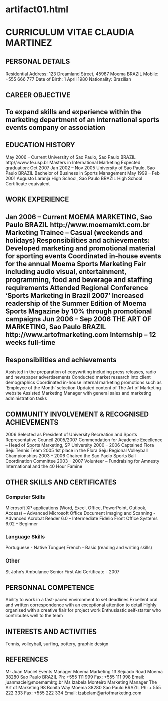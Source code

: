 # artifact01.html

<!DOCTYPE>

<html>

<head> </head>

<body>
<h1>CURRICULUM VITAE CLAUDIA MARTINEZ</h1>
<h2> PERSONAL DETAILS</h2>
  <p>Residential Address: 123 Dreamland Street, 45987 Moema BRAZIL
Mobile: +555 666 777
Date of Birth: 1  April 1980
Nationality: Brazilian</p>
<h2>CAREER OBJECTIVE<h2>
  <p>To expand skills and experience within the marketing department of an 
international sports events company or association</p>
<h2>EDUCATION HISTORY</h2>
  <p>May 2006 – Current 
University of Sao Paulo, Sao Paulo BRAZIL
http//:www.fe.usp.br
Masters in International Marketing
Expected graduation: Oct 2007
Jan 2002 – Nov 2005 
University of Sao Paulo, Sao Paulo BRAZIL
Bachelor of Business in Sports Management
May 1999 – Feb 2001 
Augusto Laranja High School, Sao Paulo BRAZIL
High School Certificate equivalent</p>
<h2>WORK EXPERIENCE<h2>
  <p>Jan 2006 – Current
MOEMA MARKETING, Sao Paulo BRAZIL
http://www.moemamkt.com.br
Marketing Trainee – Casual (weekends and holidays)
Responsibilities and achievements:
Developed marketing and promotional material for sporting events
Coordinated in-house events for the annual Moema Sports Marketing Fair 
including audio visual, entertainment, programming, food and beverage and 
staffing requirements
Attended Regional Conference ‘Sports Marketing in Brazil 2007’
Increased readership of the Summer Edition of Moema Sports Magazine by 10% 
through promotional campaigns
Jun 2006 – Sep 2006
THE ART OF MARKETING, Sao Paulo BRAZIL
http://www.artofmarketing.com
Internship – 12 weeks full-time</p>
<h2>Responsibilities and achievements</h2>
 <p>Assisted in the preparation of copywriting including press releases, radio 
and newspaper advertisements
Conducted market research into client demographics
Coordinated in-house internal marketing promotions such as ‘Employee of 
the Month’ selection
Updated content of The Art of Marketing website
Assisted Marketing Manager with general sales and marketing administration 
tasks</p>
<h2>COMMUNITY INVOLVEMENT & RECOGNISED ACHIEVEMENTS</h2> 
  <p>2006 Selected as President of University Recreation and Sports 
Representative Council
2005/2007         Commendation for Academic Excellence – Head of Sports 
Marketing, SP University
2000 – 2006 Captained Flora Seju Tennis Team
2005 1st place in the Flora Seju Regional Volleyball 
Championships
2003 – 2006 Chaired the Sao Paolo Sports Ball Coordination Committee
2003 – 2007 Volunteer – Fundraising for Amnesty International 
and the 40 Hour Famine</>
<h2>OTHER SKILLS AND CERTIFICATES</h2>
   
  <h3>Computer Skills</h3>
  <p>Microsoft XP applications (Word, Excel, Office, PowerPoint, Outlook, 
Access) – Advanced
Microsoft Office Document Imaging and Scanning - Advanced
Acrobat Reader 6.0 – Intermediate
Fidelio Front Office Systems 6.02 – Beginner</p>
  <h3>Language Skills</h3>
  <p>Portuguese - Native Tongue)
French - Basic (reading and writing skills)
   <h3>Other</h3>
<p>St John’s Ambulance Senior First Aid Certificate - 2007</p>
<h2>PERSONNAL COMPETENCE</h2>
  <p>Ability to work in a fast-paced environment to set deadlines
Excellent oral and written correspondence with an exceptional attention to 
detail
Highly organised with a creative flair for project work
Enthusiastic self-starter who contributes well to the team</p>
  
  <h2>INTERESTS AND ACTIVITIES</h2>
  <p>Tennis, volleyball, surfing, pottery, graphic design</p>
<h2>REFERENCES</h2>
  <p>Mr Juan Maciel
Events Manager
Moema Marketing
13 Sejuado Road
Moema 38280
Sao Paulo BRAZIL
Ph:   +555 111 999
Fax: +555 111 998
Email: juanmaciel@moemamktg.br
Ms Izabela Monteiro
Marketing Manager
The Art of Marketing
98 Bonita Way
Moema 38280
Sao Paulo BRAZIL
Ph: + 555 222 333
Fax: +555 222 334
Email: izabelam@artofmarketing.com</p>



</body>

</html>
